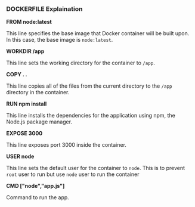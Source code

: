 ### DOCKERFILE Explaination

**FROM node:latest**

This line specifies the base image that Docker container will be built upon. In this case, the base image is `node:latest`.

**WORKDIR /app**

This line sets the working directory for the container to `/app`.

**COPY . .**

This line copies all of the files from the current directory to the `/app` directory in the container.

**RUN npm install**

This line installs the dependencies for the application using npm, the Node.js package manager.

**EXPOSE 3000**

This line exposes port 3000 inside the container.

**USER node**

This line sets the default user for the container to `node`. This is to prevent `root` user to run but use `node` user to run the container

**CMD ["node","app.js"]**

Command to run the app.
